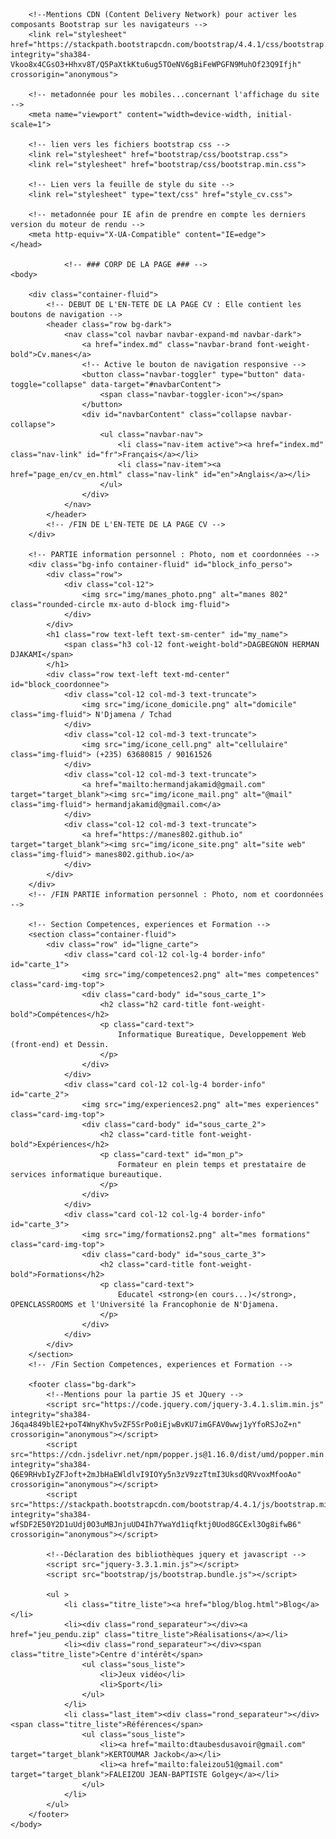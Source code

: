 <!DOCTYPE html>
<html lang="fr">
				<!-- ### EN-TETE DE LA PAGE : Les metadonnées et lien vers les fichiers CSS et autres ### -->
	<head>
		<meta charset="utf-8">
		<title>Curriculum Vitae</title>

		<!--Mentions CDN (Content Delivery Network) pour activer les composants Bootstrap sur les navigateurs -->
		<link rel="stylesheet" href="https://stackpath.bootstrapcdn.com/bootstrap/4.4.1/css/bootstrap.min.css" integrity="sha384-Vkoo8x4CGsO3+Hhxv8T/Q5PaXtkKtu6ug5TOeNV6gBiFeWPGFN9MuhOf23Q9Ifjh" crossorigin="anonymous">

		<!-- metadonnée pour les mobiles...concernant l'affichage du site -->
		<meta name="viewport" content="width=device-width, initial-scale=1">

		<!-- lien vers les fichiers bootstrap css -->
		<link rel="stylesheet" href="bootstrap/css/bootstrap.css">
		<link rel="stylesheet" href="bootstrap/css/bootstrap.min.css">

		<!-- Lien vers la feuille de style du site -->
		<link rel="stylesheet" type="text/css" href="style_cv.css">

		<!-- metadonnée pour IE afin de prendre en compte les derniers version du moteur de rendu -->
		<meta http-equiv="X-UA-Compatible" content="IE=edge">
	</head>

				<!-- ### CORP DE LA PAGE ### -->
	<body>
		
		<div class="container-fluid">
			<!-- DEBUT DE L'EN-TETE DE LA PAGE CV : Elle contient les boutons de navigation -->
			<header class="row bg-dark">
				<nav class="col navbar navbar-expand-md navbar-dark">
					<a href="index.md" class="navbar-brand font-weight-bold">Cv.manes</a>
					<!-- Active le bouton de navigation responsive -->
					<button class="navbar-toggler" type="button" data-toggle="collapse" data-target="#navbarContent">
      					<span class="navbar-toggler-icon"></span>
   					</button>
   					<div id="navbarContent" class="collapse navbar-collapse">
						<ul class="navbar-nav">
							<li class="nav-item active"><a href="index.md" class="nav-link" id="fr">Français</a></li>
							<li class="nav-item"><a href="page_en/cv_en.html" class="nav-link" id="en">Anglais</a></li>
						</ul>
					</div>
				</nav>
			</header>
			<!-- /FIN DE L'EN-TETE DE LA PAGE CV -->
		</div>
			
		<!-- PARTIE information personnel : Photo, nom et coordonnées -->
		<div class="bg-info container-fluid" id="block_info_perso">
			<div class="row">
				<div class="col-12">
					<img src="img/manes_photo.png" alt="manes 802" class="rounded-circle mx-auto d-block img-fluid">
				</div>
			</div>
			<h1 class="row text-left text-sm-center" id="my_name">
				<span class="h3 col-12 font-weight-bold">DAGBEGNON HERMAN DJAKAMI</span>
			</h1>
			<div class="row text-left text-md-center" id="block_coordonnee">
				<div class="col-12 col-md-3 text-truncate">
					<img src="img/icone_domicile.png" alt="domicile" class="img-fluid"> N'Djamena / Tchad
				</div>
				<div class="col-12 col-md-3 text-truncate">
					<img src="img/icone_cell.png" alt="cellulaire" class="img-fluid"> (+235) 63680815 / 90161526
				</div>
				<div class="col-12 col-md-3 text-truncate">
					<a href="mailto:hermandjakamid@gmail.com" target="target_blank"><img src="img/icone_mail.png" alt="@mail" class="img-fluid"> hermandjakamid@gmail.com</a>
				</div>
				<div class="col-12 col-md-3 text-truncate">
					<a href="https://manes802.github.io" target="target_blank"><img src="img/icone_site.png" alt="site web" class="img-fluid"> manes802.github.io</a>
				</div>
			</div>	
		</div>
		<!-- /FIN PARTIE information personnel : Photo, nom et coordonnées -->

		<!-- Section Competences, experiences et Formation -->
		<section class="container-fluid">
			<div class="row" id="ligne_carte">
				<div class="card col-12 col-lg-4 border-info" id="carte_1">
					<img src="img/competences2.png" alt="mes competences" class="card-img-top">
					<div class="card-body" id="sous_carte_1">
						<h2 class="h2 card-title font-weight-bold">Compétences</h2>
						<p class="card-text">
							Informatique Bureatique, Developpement Web (front-end) et Dessin.
						</p>
					</div>
				</div>
				<div class="card col-12 col-lg-4 border-info" id="carte_2">
					<img src="img/experiences2.png" alt="mes experiences" class="card-img-top">
					<div class="card-body" id="sous_carte_2">
						<h2 class="card-title font-weight-bold">Expériences</h2>
						<p class="card-text" id="mon_p">
							Formateur en plein temps et prestataire de services informatique bureautique.
						</p>
					</div>
				</div>
				<div class="card col-12 col-lg-4 border-info" id="carte_3">
					<img src="img/formations2.png" alt="mes formations" class="card-img-top">
					<div class="card-body" id="sous_carte_3">
						<h2 class="card-title font-weight-bold">Formations</h2>
						<p class="card-text">
							Educatel <strong>(en cours...)</strong>, OPENCLASSROOMS et l'Université la Francophonie de N'Djamena.
						</p>
					</div>
				</div>
			</div>
		</section>
		<!-- /Fin Section Competences, experiences et Formation -->	
		
		<footer class="bg-dark">
			<!--Mentions pour la partie JS et JQuery -->
			<script src="https://code.jquery.com/jquery-3.4.1.slim.min.js" integrity="sha384-J6qa4849blE2+poT4WnyKhv5vZF5SrPo0iEjwBvKU7imGFAV0wwj1yYfoRSJoZ+n" crossorigin="anonymous"></script>
			<script src="https://cdn.jsdelivr.net/npm/popper.js@1.16.0/dist/umd/popper.min.js" integrity="sha384-Q6E9RHvbIyZFJoft+2mJbHaEWldlvI9IOYy5n3zV9zzTtmI3UksdQRVvoxMfooAo" crossorigin="anonymous"></script>
			<script src="https://stackpath.bootstrapcdn.com/bootstrap/4.4.1/js/bootstrap.min.js" integrity="sha384-wfSDF2E50Y2D1uUdj0O3uMBJnjuUD4Ih7YwaYd1iqfktj0Uod8GCExl3Og8ifwB6" crossorigin="anonymous"></script>

			<!--Déclaration des bibliothèques jquery et javascript -->
			<script src="jquery-3.3.1.min.js"></script>
			<script src="bootstrap/js/bootstrap.bundle.js"></script>

			<ul >
				<li class="titre_liste"><a href="blog/blog.html">Blog</a></li>
				<li><div class="rond_separateur"></div><a href="jeu_pendu.zip" class="titre_liste">Réalisations</a></li>
				<li><div class="rond_separateur"></div><span class="titre_liste">Centre d'intérêt</span>
					<ul class="sous_liste">
						<li>Jeux vidéo</li>
						<li>Sport</li>
					</ul>
				</li>
				<li class="last_item"><div class="rond_separateur"></div><span class="titre_liste">Références</span>
					<ul class="sous_liste">
						<li><a href="mailto:dtaubesdusavoir@gmail.com" target="target_blank">KERTOUMAR Jackob</a></li>
						<li><a href="mailto:faleizou51@gmail.com" target="target_blank">FALEIZOU JEAN-BAPTISTE Golgey</a></li>
					</ul>
				</li>
			</ul>
		</footer>
	</body>
</html>